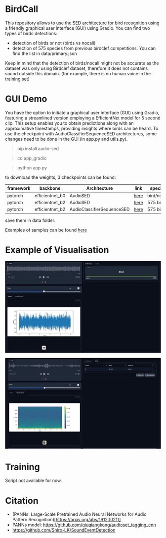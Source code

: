 # BirdCall

This repository allows to use the [SED architecture](https://github.com/Shiro-LK/SoundEventDetection) for bird recognition using a friendly graphical user interface (GUI) using Gradio.
You can find two types of birds detections: 
- detection of birds or not (birds vs nocall)
- detection of 575 species from previous birdclef competitions. You can find the list in data/primary.json
 

Keep in mind that the detection of birds/nocall might not be accurate as the dataset was only using Birdclef dataset, therefore it does not contains sound outside this domain. (for example, there is no human voice in the training set)


# GUI Demo 

You have the option to initiate a graphical user interface (GUI) using Gradio, featuring a streamlined version employing a EfficientNet model for 5 second clip. This setup enables you to obtain predictions along with an approximative timestamps, providing insights where birds can be heard.
To use the checkpoint with AudioClassifierSequenceSED architectures, some changes need to be done in the GUI (in app.py and utils.py).

> pip install audio-sed

> cd app_gradio

> python app.py

to download the weights, 3 checkpoints can be found:

| framework  | backbone  | Architecture  | link   | species |
|---|---|---|---|---|
| pytorch   | efficientnet_b0  | AudioSED  | [here](https://drive.google.com/file/d/1ZNq2PEJTvGLBbQT01V8AySR3alNKFpvi/view?usp=sharing)  | bird/nocall |
| pytorch  | efficientnet_b2  | AudioSED  | [here](https://drive.google.com/file/d/1NnMS6njPC8g8bIGZWmfIekDaenwQRXzI/view?usp=sharing)   | 575 birds |
| pytorch |  efficientnet_b2 | AudioClassifierSequenceSED  |  [here](https://drive.google.com/file/d/1lVyjOMjl6GJ3fGG3EeFx-ZAx1y409F4p/view?usp=sharing) | 575 birds |

save them in data folder.

Examples of samples can be found [here](https://drive.google.com/drive/folders/1jMZ3qi5bOFRVvwmLfBu_qwp8mlTjHQgs?usp=sharing)
# Example of Visualisation 

![image_proba](gradio_app/output/output1.JPG)

![image_heatmap](gradio_app/output/output2.JPG)

# Training 

Script not available for now.



# Citation 

- (PANNs: Large-Scale Pretrained Audio Neural Networks for Audio Pattern Recognition)[https://arxiv.org/abs/1912.10211]
- PANNs model: https://github.com/qiuqiangkong/audioset_tagging_cnn
- https://github.com/Shiro-LK/SoundEventDetection
